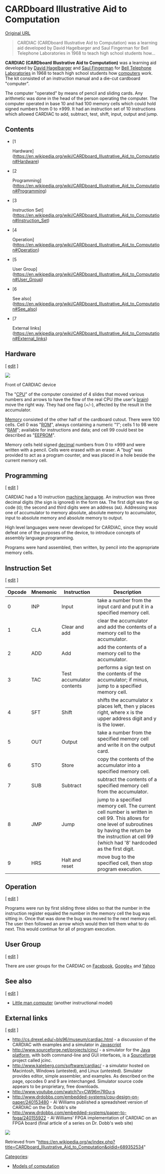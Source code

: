 # CARDboard Illustrative Aid to Computation

[Original URL](https://en.wikipedia.org/wiki/CARDboard_Illustrative_Aid_to_Computation)

> CARDIAC (CARDboard Illustrative Aid to Computation) was a learning aid developed by David Hagelbarger and Saul Fingerman for Bell Telephone Laboratories in 1968 to teach high school students how...

**CARDIAC (CARDboard Illustrative Aid to Computation)** was a learning aid developed by [David Hagelbarger](https://en.wikipedia.org/w/index.php?title=David_Hagelbarger&action=edit&redlink=1 "David Hagelbarger (page does not exist)") and [Saul Fingerman](https://en.wikipedia.org/w/index.php?title=Saul_Fingerman&action=edit&redlink=1 "Saul Fingerman (page does not exist)") for [Bell Telephone Laboratories](https://en.wikipedia.org/wiki/Bell_Labs "Bell Labs") in 1968 to teach high school students how [computers](https://en.wikipedia.org/wiki/Computers "Computers") work. The kit consisted of an instruction manual and a die-cut cardboard "computer".

The computer "operated" by means of pencil and sliding cards. Any arithmetic was done in the head of the person operating the computer. The computer operated in base 10 and had 100 memory cells which could hold signed numbers from 0 to ±999\. It had an instruction set of 10 instructions which allowed CARDIAC to add, subtract, test, shift, input, output and jump.

## Contents

- [<span class="tocnumber">1</span>

   

  <span class="toctext">Hardware</span>](https://en.wikipedia.org/wiki/CARDboard_Illustrative_Aid_to_Computation#Hardware)

- [<span class="tocnumber">2</span>

   

  <span class="toctext">Programming</span>](https://en.wikipedia.org/wiki/CARDboard_Illustrative_Aid_to_Computation#Programming)

- [<span class="tocnumber">3</span>

   

  <span class="toctext">Instruction Set</span>](https://en.wikipedia.org/wiki/CARDboard_Illustrative_Aid_to_Computation#Instruction_Set)

- [<span class="tocnumber">4</span>

   

  <span class="toctext">Operation</span>](https://en.wikipedia.org/wiki/CARDboard_Illustrative_Aid_to_Computation#Operation)

- [<span class="tocnumber">5</span>

   

  <span class="toctext">User Group</span>](https://en.wikipedia.org/wiki/CARDboard_Illustrative_Aid_to_Computation#User_Group)

- [<span class="tocnumber">6</span>

   

  <span class="toctext">See also</span>](https://en.wikipedia.org/wiki/CARDboard_Illustrative_Aid_to_Computation#See_also)

- [<span class="tocnumber">7</span>

   

  <span class="toctext">External links</span>](https://en.wikipedia.org/wiki/CARDboard_Illustrative_Aid_to_Computation#External_links)

## <span id="Hardware" class="mw-headline">Hardware</span>

<span class="mw-editsection">
  <span class="mw-editsection-bracket">[</span>
  <a href="https://en.wikipedia.org/w/index.php?title=CARDboard_Illustrative_Aid_to_Computation&amp;action=edit&amp;section=1" title="Edit section: Hardware">edit</a>
  <span class="mw-editsection-bracket">]</span>
</span>

[![](https://upload.wikimedia.org/wikipedia/en/thumb/7/7a/CARDIAC_learning_aid_%28front%29.jpg/275px-CARDIAC_learning_aid_%28front%29.jpg)](https://en.wikipedia.org/wiki/File:CARDIAC_learning_aid_(front).jpg) [](https://en.wikipedia.org/wiki/File:CARDIAC_learning_aid_(front).jpg "Enlarge")

Front of CARDIAC device

The "[CPU](https://en.wikipedia.org/wiki/Central_processing_unit "Central processing unit")" of the computer consisted of 4 slides that moved various numbers and arrows to have the flow of the real CPU (the user's [brain](https://en.wikipedia.org/wiki/Brain "Brain")) move the right way. They had one flag (+/-), affected by the result in the accumulator.

[Memory](https://en.wikipedia.org/wiki/Computer_memory "Computer memory") consisted of the other half of the cardboard cutout. There were 100 cells. Cell 0 was "[ROM](https://en.wikipedia.org/wiki/Read-only_memory "Read-only memory")", always containing a numeric "1"; cells 1 to 98 were "[RAM](https://en.wikipedia.org/wiki/RAM "RAM")"; available for instructions and data; and cell 99 could best be described as "[EEPROM](https://en.wikipedia.org/wiki/EEPROM "EEPROM")".

Memory cells held signed [decimal](https://en.wikipedia.org/wiki/Decimal "Decimal") numbers from 0 to ±999 and were written with a pencil. Cells were erased with an eraser. A "bug" was provided to act as a program counter, and was placed in a hole beside the current memory cell.

## <span id="Programming" class="mw-headline">Programming</span>

<span class="mw-editsection">
  <span class="mw-editsection-bracket">[</span>
  <a href="https://en.wikipedia.org/w/index.php?title=CARDboard_Illustrative_Aid_to_Computation&amp;action=edit&amp;section=2" title="Edit section: Programming">edit</a>
  <span class="mw-editsection-bracket">]</span>
</span>

CARDIAC had a 10 instruction [machine language](https://en.wikipedia.org/wiki/Machine_language "Machine language"). An instruction was three decimal digits (the sign is ignored) in the form `OAA`. The first digit was the op code (`O`); the second and third digits were an address (`AA`). Addressing was one of accumulator to memory absolute, absolute memory to accumulator, input to absolute memory and absolute memory to output.

High level languages were never developed for CARDIAC, since they would defeat one of the purposes of the device, to introduce concepts of assembly language programming.

Programs were hand assembled, then written, by pencil into the appropriate memory cells.

## <span id="Instruction_Set" class="mw-headline">Instruction Set</span>

<span class="mw-editsection">
  <span class="mw-editsection-bracket">[</span>
  <a href="https://en.wikipedia.org/w/index.php?title=CARDboard_Illustrative_Aid_to_Computation&amp;action=edit&amp;section=3" title="Edit section: Instruction Set">edit</a>
  <span class="mw-editsection-bracket">]</span>
</span>

Opcode | Mnemonic | Instruction               | Description
------ | -------- | ------------------------- | -------------------------------------------------------------------------------------------------------------------------------------------------------------------------------------------------------------------------
0      | INP      | Input                     | take a number from the input card and put it in a specified memory cell.
1      | CLA      | Clear and add             | clear the accumulator and add the contents of a memory cell to the accumulator.
2      | ADD      | Add                       | add the contents of a memory cell to the accumulator.
3      | TAC      | Test accumulator contents | performs a sign test on the contents of the accumulator; if minus, jump to a specified memory cell.
4      | SFT      | Shift                     | shifts the accumulator x places left, then y places right, where x is the upper address digit and y is the lower.
5      | OUT      | Output                    | take a number from the specified memory cell and write it on the output card.
6      | STO      | Store                     | copy the contents of the accumulator into a specified memory cell.
7      | SUB      | Subtract                  | subtract the contents of a specified memory cell from the accumulator.
8      | JMP      | Jump                      | jump to a specified memory cell. The current cell number is written in cell 99\. This allows for one level of subroutines by having the return be the instruction at cell 99 (which had '8' hardcoded as the first digit.
9      | HRS      | Halt and reset            | move bug to the specified cell, then stop program execution.

## <span id="Operation" class="mw-headline">Operation</span>

<span class="mw-editsection">
  <span class="mw-editsection-bracket">[</span>
  <a href="https://en.wikipedia.org/w/index.php?title=CARDboard_Illustrative_Aid_to_Computation&amp;action=edit&amp;section=4" title="Edit section: Operation">edit</a>
  <span class="mw-editsection-bracket">]</span>
</span>

Programs were run by first sliding three slides so that the number in the instruction register equaled the number in the memory cell the bug was sitting in. Once that was done the bug was moved to the next memory cell. The user then followed an arrow which would then tell them what to do next. This would continue for all of program execution.

## <span id="User_Group" class="mw-headline">User Group</span>

<span class="mw-editsection">
  <span class="mw-editsection-bracket">[</span>
  <a href="https://en.wikipedia.org/w/index.php?title=CARDboard_Illustrative_Aid_to_Computation&amp;action=edit&amp;section=5" title="Edit section: User Group">edit</a>
  <span class="mw-editsection-bracket">]</span>
</span>

There are user groups for the CARDIAC on [Facebook](https://www.facebook.com/groups/48856186627/), [Google+](https://plus.google.com/u/0/communities/105401067945055411018) and [Yahoo](https://groups.yahoo.com/neo/groups/cravcomp/conversations/topics/56)

## <span id="See_also" class="mw-headline">See also</span>

<span class="mw-editsection">
  <span class="mw-editsection-bracket">[</span>
  <a href="https://en.wikipedia.org/w/index.php?title=CARDboard_Illustrative_Aid_to_Computation&amp;action=edit&amp;section=6" title="Edit section: See also">edit</a>
  <span class="mw-editsection-bracket">]</span>
</span>

- [Little man computer](https://en.wikipedia.org/wiki/Little_man_computer "Little man computer") (another instructional model)

## <span id="External_links" class="mw-headline">External links</span>

<span class="mw-editsection">
  <span class="mw-editsection-bracket">[</span>
  <a href="https://en.wikipedia.org/w/index.php?title=CARDboard_Illustrative_Aid_to_Computation&amp;action=edit&amp;section=7" title="Edit section: External links">edit</a>
  <span class="mw-editsection-bracket">]</span>
</span>

- <http://cs.drexel.edu/~bls96/museum/cardiac.html> - a discussion of the CARDIAC with examples and a simulator in [Javascript](https://en.wikipedia.org/wiki/Javascript "Javascript")
- <http://www.sourceforge.net/projects/cinc/> - a simulator for the [Java platform](https://en.wikipedia.org/wiki/Java_platform "Java platform"), with both command-line and GUI interfaces, is a [Sourceforge](https://en.wikipedia.org/wiki/Sourceforge "Sourceforge") project called jcinc.
- <http://www.kaleberg.com/software/cardiac/> - a simulator hosted on Macintosh, Windows (untested), and Linux (untested). Simulator provides editor, simple assembler, and examples. As described on the page, opcodes 0 and 9 are interchanged. Simulator source code appears to be proprietary, free downloads.
- <http://www.youtube.com/watch?v=CW96m7R0u-s>
- <http://www.drdobbs.com/embedded-systems/cpu-design-on-paper/240153480> - Al Williams published a spreadsheet version of CARDIAC on the Dr. Dobb's site
- <http://www.drdobbs.com/embedded-systems/paper-to-fpga/240155922> - Al Williams' FPGA implementation of CARDIAC on an FPGA board (final article of a series on Dr. Dobb's web site)

![](https://en.wikipedia.org/wiki/Special:CentralAutoLogin/start?type=1x1)

Retrieved from "<https://en.wikipedia.org/w/index.php?title=CARDboard_Illustrative_Aid_to_Computation&oldid=689352534>"

[Categories](https://en.wikipedia.org/wiki/Help:Category "Help:Category"):

- [Models of computation](https://en.wikipedia.org/wiki/Category:Models_of_computation "Category:Models of computation")
